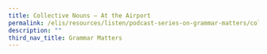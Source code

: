 ```yaml
---
title: Collective Nouns – At the Airport
permalink: /elis/resources/listen/podcast-series-on-grammar-matters/collective-nouns-at-the-airport/
description: ""
third_nav_title: Grammar Matters
---
```

